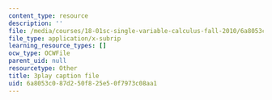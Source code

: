 ```yaml
---
content_type: resource
description: ''
file: /media/courses/18-01sc-single-variable-calculus-fall-2010/6a8053c087d250f825e50f7973c08aa1_aar099Xh5W4.srt
file_type: application/x-subrip
learning_resource_types: []
ocw_type: OCWFile
parent_uid: null
resourcetype: Other
title: 3play caption file
uid: 6a8053c0-87d2-50f8-25e5-0f7973c08aa1
---
```

